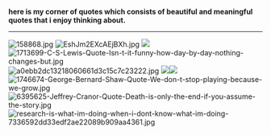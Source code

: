 **here is my corner of quotes which consists of beautiful and meaningful quotes that i enjoy thinking about.**   

---

![158868.jpg]({{site.baseurl}}/158868.jpg)
![EshJm2EXcAEjBXh.jpg]({{site.baseurl}}/EshJm2EXcAEjBXh.jpg)
![]({{site.baseurl}}//1713699-C-S-Lewis-Quote-Isn-t-it-funny-how-day-by-day-nothing-changes-but.jpg)![1713699-C-S-Lewis-Quote-Isn-t-it-funny-how-day-by-day-nothing-changes-but.jpg]({{site.baseurl}}/1713699-C-S-Lewis-Quote-Isn-t-it-funny-how-day-by-day-nothing-changes-but.jpg)
![a0ebb2dc13218060661d3c15c7c23222.jpg]({{site.baseurl}}/a0ebb2dc13218060661d3c15c7c23222.jpg)
![]({{site.baseurl}}//1746674-George-Bernard-Shaw-Quote-We-don-t-stop-playing-because-we-grow.jpg)![]({{site.baseurl}}//6395625-Jeffrey-Cranor-Quote-Death-is-only-the-end-if-you-assume-the-story.jpg)![1746674-George-Bernard-Shaw-Quote-We-don-t-stop-playing-because-we-grow.jpg]({{site.baseurl}}/1746674-George-Bernard-Shaw-Quote-We-don-t-stop-playing-because-we-grow.jpg)
![6395625-Jeffrey-Cranor-Quote-Death-is-only-the-end-if-you-assume-the-story.jpg]({{site.baseurl}}/6395625-Jeffrey-Cranor-Quote-Death-is-only-the-end-if-you-assume-the-story.jpg)
![research-is-what-im-doing-when-i-dont-know-what-im-doing-7336592dd33edf2ae22089b909aa4361.jpg]({{site.baseurl}}/research-is-what-im-doing-when-i-dont-know-what-im-doing-7336592dd33edf2ae22089b909aa4361.jpg)
